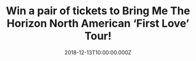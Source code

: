 ---
campaign-uuid: "c-9e642643-ad46-4f07-8217-7a98cc728947"
type: "Competition"
category: "Tickets"
date: "2018-12-13T10:00:00.000Z"
end-date: "2019-01-14T04:59:00.000Z"
disable-form: false
is_promoted: false
has_entry_page: true
title: "Win a pair of tickets to Bring Me The Horizon North American ‘First Love’\
  \ Tour!"
competition-description: "<p>Bring Me The Horizon announced southern California rock\
  \ band Thrice will join them as support on all dates of their North American 16-city\
  \ ‘First Love’ Tour. Produced by Live Nation, the tour will kick off January 23\
  \ and will include stops at The Forum in Los Angeles and Hammerstein Ballroom in\
  \ New York, where a second show was added due to overwhelming demand. Tickets are\
  \ available now at LiveNation.com</p>\n<p>We want YOU to come along with us, that’\
  s why we are giving away 3 pairs of tickets to 3 lucky NME AAA members to win and\
  \ join Bring Me  The Horizon on their North American tour to a concert at a city\
  \ of their choice!</p>\n<p>Does it sound like the best plan? Click below for a chance\
  \ to win!</p>\n"
hero-header: "Win a pair of tickets to Bring Me The Horizon North American ‘First\
  \ Love’ Tour!"
terms-confirmation: "BringMeTheHorizonNMEAAA-terms.pdf"
banner-img: "https://assets.expresslyapp.com/asset-521c6de0-b26a-484e-878a-7a84e2d166c4.jpg"
logo-left-href: "aaa.nme.com"
logo-left-image: "https://assets.expresslyapp.com/asset-7f33606e-8be5-4127-8da5-b3704e03589f.jpg"
logo-left-title: "NME AAA"
bg-image-hero: "https://assets.expresslyapp.com/asset-80a450bf-45b5-4e75-bf4c-c547463178cc.jpg"
bg-image-first: "https://assets.expresslyapp.com/asset-65a2ad42-4122-4eee-947c-b45ade96137d.jpg"
bg-image-second: "https://assets.expresslyapp.com/asset-68ca3ac3-05cf-4dfb-a073-cdc89a930d00.jpg"
bg-image-third: "https://assets.expresslyapp.com/asset-f75de2f3-6d39-4c9b-973f-ecac36f90d32.jpg"
section1-content: "<p>Bring Me The Horizon is one of the most exciting and successful\
  \ rock bands to emerge from the U.K., selling over 2 Million albums globally to\
  \ date, playing sell out shows in over 40 countries, including two sold out nights\
  \ at London’s O2, plus wowing a traditionally non rock crowd at Glastonbury Festival\
  \ in 2016.</p>\n<p>Poised now to release their sixth studio album, the band have\
  \ spent the summer writing and recording in Los Angeles, with Oli Sykes and Jordan\
  \ Fish handling production. What has transpired is one of their most exhilarating,\
  \ genre crossing albums to date. The Album will be released on January 25 via Columbia\
  \ Records!</p>\n"
section2-content: "<p>The band announced southern California rock band Thrice will\
  \ join them as support on all dates of their North American 16-city ‘First Love’\
  \ Tour. In 2016 Thrice released\_To Be Everywhere Is to Be Nowhere\_(via Vagrant\
  \ Records).</p>\n<p>Featuring frontman Dustin Kensrue, guitarist Teppei Teranishi,\
  \ bassist Eddie Breckenridge, and drummer Riley Breckenridge, the band made their\
  \ debut with the 2000 album\_Identity Crisis. With later releases including their\
  \ 2003 breakout\_The Artist in the Ambulance\_and a duo of concept LPs (2007/8’\
  s\_The Alchemy Index: Fire and Water and Earth and Air), Thrice took a several-year\
  \ hiatus starting in 2012. Arriving in May 2016,\_To Be Everywhere Is to Be Nowhere\_\
  proved to be Thrice’s most politically-minded yet vulnerable work to date. The band’\
  s newest album\_Palms was released this year on Epitaph Records.</p>\n<p>It was\
  \ also previously announced that Los Angeles trio FEVER 333 will join the tour as\
  \ support on all dates. Known for their hard-hitting hybrid of hip-hop, punk, and\
  \ activism, the band recently released a video for the remix of their track 'Made\
  \ An America' featuring Travis Barker and Vic Mensa.\n"
section3-content: "<p>We have 3 pairs of tickets to attend Bring Me The Horizon North\
  \ American ‘First Love’ Tour to 3 lucky winners and join the band to a concert at\
  \ a city of their choice except the 1/29 NY show.</p>\n<p>If you are BMTH biggest\
  \ fan… What are you waiting for? Enter the form below for a chance to win and get\
  \ ready to have a BLAST at Bring Me The Horizon ‘First Love’ Tour!</p>\n"
entry-title: "Win a pair of tickets to Bring Me The Horizon North American ‘First\
  \ Love’ Tour!"
entry-content: "<p>Enter the draw to win a pair of tickets to Bring Me The Horizon\
  \ North American ‘First Love’ Tour by completing the form below before 23:59 EST\
  \ on 13th of January 2019.</p>\n"
has-winner: false
prize-description: "One of 3 pairs of tickets to attend Bring Me The Horizon ‘First\
  \ Love’ Tour  concert at a city of their choice except the 1/29 NY show.\r\n\r\n\
  Limited to the following venues:\r\n-January 23             Nashville, TN      \
  \           Nashville Municipal Auditorium?\r\n-January 25\t\tOrlando, FL\t\t\t\
  CFE Arena?\r\n-January 26\t\tAtlanta, GA\t\t\tCoca-Cola Roxy?-\r\n-January 28\t\t\
  Fairfax, VA\t\t\tEagleBank Arena?\r\n-January 30\t\tManhattan, NY\t\tHammerstein\
  \ Ballroom\r\n-February 1\t\tBoston, MA\t\tTsongas Center at UMass Lowell?\r\n-February\
  \ 2\t\tMontreal, QC\t\t\tPlace Bell?\r\n-February 4\t\tDetroit, MI\t\t\tFillmore\
  \ Detroit?-\r\n-February 5\t\tChicago, IL\t\t\tAragon Ballroom\r\n-?February 6\t\
  \tMinneapolis, MN\t\tArmory?\r\n-February 8\t\tDallas, TX\t\t\tSouth Side Ballroom\r\
  \n-?February 9\t\tHouston, TX\t\t\tRevention Music Center? \r\n-February 11\t\t\
  Denver, CO\t\t\tThe Fillmore Auditorium?\r\n-February 13\t\tLos Angeles, CA\t\t\
  The Forum?\r\n-February 15\t\tPhoenix, AZ\t\t\tComerica Theatre?\r\n-February 16\t\
  \tLas Vegas, NV\t The Joint at Hard Rock Hotel & \r\nCasino"
prize-restrictions: "Any travel expenses are not included.\r\nWinner is responsible\
  \ for any transport costs to/from the event."
special-conditions: "Multiple entries are allowed up to one every day."
country-restrictions:
- "US"
---